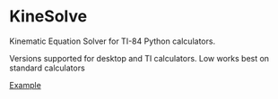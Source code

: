 # KineSolve
 Kinematic Equation Solver for TI-84 Python calculators.
 
 Versions supported for desktop and TI calculators. Low works best on standard calculators
 
[Example](https://github.com/Spinny2005/KineSolve/blob/f478d8521d516ba5916887fba2118ded5ccebd3b/KineSolvExample.png?raw=true)
